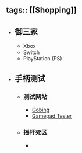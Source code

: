 tags:: [[Shopping]]
---

- ## 御三家
	- Xbox
	- Switch
	- PlayStation (PS)
- ## 手柄测试
	- ### 测试网站
		- [Gobing](https://gobing.cn/experiment/key)
		- [Gamepad Tester](https://hardwaretester.com/gamepad)
	- ### 摇杆死区
		-